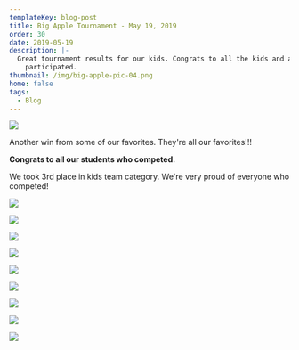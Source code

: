 ```yaml
---
templateKey: blog-post
title: Big Apple Tournament - May 19, 2019
order: 30
date: 2019-05-19
description: |-
  Great tournament results for our kids. Congrats to all the kids and adults who
    participated.
thumbnail: /img/big-apple-pic-04.png
home: false
tags:
  - Blog
---
```


![](/img/big-apple-pic-12.png)

Another win from some of our favorites. They're all our favorites!!!

**Congrats to all our students who competed.**

We took 3rd place in kids team category. We're very proud of everyone who competed!

![](/img/big-apple-pic-02.png)

![](/img/big-apple-pic-03.png)

![](/img/big-apple-pic-05.png)

![](/img/big-apple-pic-06.png)

![](/img/big-apple-pic-07.png)

![](/img/big-apple-pic-08.png)

![](/img/big-apple-pic-09.png)

![](/img/big-apple-pic-10.png)

![](/img/big-apple-pic-01.png)
